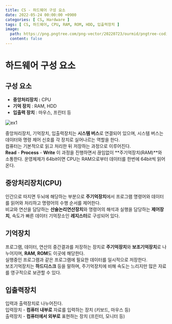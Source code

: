 ```yaml
---
title: CS - 하드웨어 구성 요소
date: 2022-05-24 00:00:00 +0900
categories: [ CS, Hardware ]
tags: [ CS, 하드웨어, CPU, RAM, ROM, HDD, 입출력장치 ]
image:
  path: https://png.pngtree.com/png-vector/20220723/ourmid/pngtree-coding-png-image_6033915.png
  content: false
---
```


# **하드웨어 구성 요소**

## **구성 요소**

- **중앙처리장치 :** CPU
- **기억 장치** : RAM, HDD
- **입출력 장치** : 마우스, 프린터 등

![ex1](https://img1.daumcdn.net/thumb/R1280x0/?scode=mtistory2&fname=https%3A%2F%2Fblog.kakaocdn.net%2Fdn%2FmyncY%2FbtrC2L53vGa%2FcAbwPxrHQn3xTkICCtmJ4K%2Fimg.png)

중앙처리장치, 기억장치, 입출력장치는 **시스템 버스**로 연결되어 있으며, 시스템 버스는 데이터와 명령 제어 신호를 각 장치로 실어나르는 역할을 한다.  
컴퓨터는 기본적으로 읽고 처리한 뒤 저장하는 과정으로 이루어진다.  
**Read** - **Process** - **Write** 이 과정을 진행하면서 끊임없이 **주기억장치(RAM)**와 소통한다. 운영체제가 64bit이면 CPU는 RAM으로부터 데이터를 한번에 64bit씩
읽어온다.

## **중앙처리장치(CPU)**

인간으로 따지면 두뇌에 해당하는 부분으로 **주기억장치**에서 프로그램 명령어와 데이터를 읽어와 처리하고 명령어의 수행 순서를 제어한다.  
비교와 연산을 담당하는 **산술논리연산장치**와 명령어의 해석과 실행을 담당하는 **제어장치**, 속도가 빠른 데이터 기억장소인 **레지스터**로 구성되어 있다.

## **기억장치**

프로그램, 데이터, 연산의 중간결과를 저장하는 장치로 **주기억장치**와 **보조기억장치**로 나누어지며, **RAM, ROM**도 이곳에 해당한다.  
실행중인 프로그램과 같은 프로그램에 필요한 데이터를 일시적으로 저장한다.  
보조기억장치는 **하드디스크** 등을 말하며, 주기억장치에 비해 속도는 느리지만 많은 자료를 영구적으로 보관할 수 있다.

## **입출력장치**

입력과 출력장치로 나누어진다.  
입력장치 - **컴퓨터 내부로** 자료를 입력하는 장치 (키보드, 마우스 등)  
출력장치 - **컴퓨터에서 외부로** 표현하는 장치 (프린터, 모니터 등)
